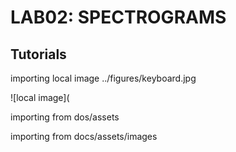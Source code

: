 # LAB02: SPECTROGRAMS


## Tutorials

importing local image ../figures/keyboard.jpg

![local image](


importing from dos/assets




importing from docs/assets/images

